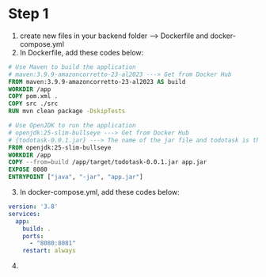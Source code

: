 # Step 1 

1. create new files in your backend folder --> Dockerfile and docker-compose.yml
2. In Dockerfile, add these codes below:

```dockerfile
# Use Maven to build the application
# maven:3.9.9-amazoncorretto-23-al2023 ---> Get from Docker Hub
FROM maven:3.9.9-amazoncorretto-23-al2023 AS build
WORKDIR /app
COPY pom.xml .
COPY src ./src
RUN mvn clean package -DskipTests

# Use OpenJDK to run the application
# openjdk:25-slim-bullseye ---> Get from Docker Hub
# {todotask-0.0.1.jar} ---> The name of the jar file and todotask is the name of artifactId in pom.xml
FROM openjdk:25-slim-bullseye
WORKDIR /app
COPY --from=build /app/target/todotask-0.0.1.jar app.jar
EXPOSE 8080
ENTRYPOINT ["java", "-jar", "app.jar"]
```

3. In docker-compose.yml, add these codes below:

```yml
version: '3.8'
services:
  app:
    build: .
    ports:
      - "8080:8081"
    restart: always
```
4. 